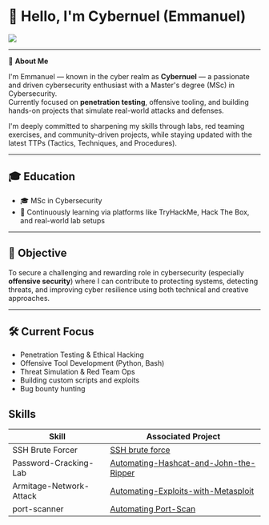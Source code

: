 # 👋 Hello, I'm Cybernuel (Emmanuel)

<a href="https://www.linkedin.com/in/thedamilare">
  <img src="https://img.shields.io/badge/-LinkedIn-0072b1?&style=for-the-badge&logo=linkedin&logoColor=white"/>
</a>

---

🎯 **About Me**

I'm Emmanuel — known in the cyber realm as **Cybernuel** — a passionate and driven cybersecurity enthusiast with a Master's degree (MSc) in Cybersecurity.  
Currently focused on **penetration testing**, offensive tooling, and building hands-on projects that simulate real-world attacks and defenses.

I'm deeply committed to sharpening my skills through labs, red teaming exercises, and community-driven projects, while staying updated with the latest TTPs (Tactics, Techniques, and Procedures).

---

## 🎓 Education
- 🎓 MSc in Cybersecurity  
- 🧠 Continuously learning via platforms like TryHackMe, Hack The Box, and real-world lab setups

---

## 🔐 Objective

To secure a challenging and rewarding role in cybersecurity (especially **offensive security**) where I can contribute to protecting systems, detecting threats, and improving cyber resilience using both technical and creative approaches.

---

## 🛠️ Current Focus
- Penetration Testing & Ethical Hacking  
- Offensive Tool Development (Python, Bash)  
- Threat Simulation & Red Team Ops  
- Building custom scripts and exploits  
- Bug bounty hunting
## Skills

| Skill                                         | Associated Project         |
|-----------------------------------------------|----------------------------|
|  SSH Brute Forcer                              | <a href="https://github.com/Cybernuel/SSh-Brute-force">SSH brute force</a>|           |
| Password-Cracking-Lab   | <a href="https://github.com/Cybernuel/Password-Cracking-Lab---Automating-Hashcat-and-John-the-Ripper">Automating-Hashcat-and-John-the-Ripper</a>     |
| Armitage-Network-Attack          | <a href="https://github.com/Cybernuel/Armitage-Network-Attack-Lab---Automating-Exploits-with-Metasploit">Automating-Exploits-with-Metasploit</a> |
| port-scanner          | <a href="https://github.com/Cybernuel/port-scanner">Automating Port-Scan</a> |




